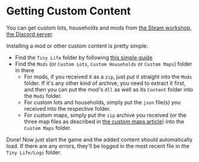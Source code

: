 # Getting Custom Content
You can get custom lots, households and mods from [the Steam workshop](https://steamcommunity.com/app/1651490/workshop/), [the Discord server](https://link.tinylifegame.com/discord).

Installing a mod or other custom content is pretty simple:
- Find the `Tiny Life` folder by following [this simple guide](game_dir.md)
- Find the `Mods` (or `Custom Lots`, `Custom Households` or `Custom Maps`) folder in there
  - For mods, if you received it as a `zip`, just put it straight into the `Mods` folder. If it's any other kind of archive, you need to extract it first, and then you can put the mod's `dll` as well as its `Content` folder into the `Mods` folder.
  - For custom lots and households, simply put the `json` file(s) you received into the respective folder.
  - For custom maps, simply put the `zip` archive you received (or the three map files as described in [the custom maps article](custom_maps.md)) into the `Custom Maps` folder.

Done! Now just start the game and the added content should automatically load. If there are any errors, they'll be logged in the most recent file in the `Tiny Life/Logs` folder.

